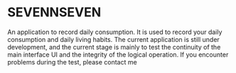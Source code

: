 # SEVENNSEVEN
An application to record daily consumption. It is used to record your daily consumption and daily living habits. The current application is still under development, and the current stage is mainly to test the continuity of the main interface UI and the integrity of the logical operation. If you encounter problems during the test, please contact me
